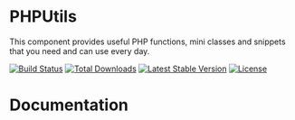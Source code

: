 # PHPUtils

This component provides useful PHP functions, mini classes and snippets that you need and can use every day.

[![Build Status](https://travis-ci.org/aierui/PHPUtils.svg?branch=master)](https://travis-ci.org/aierui/PHPUtils)
[![Total Downloads](https://poser.pugx.org/aierui/PHPUtils/downloads)](https://packagist.org/packages/aierui/PHPUtils)
[![Latest Stable Version](https://poser.pugx.org/aierui/PHPUtils/v/stable?format=flat)](https://packagist.org/packages/aierui/PHPUtils) 
[![License](https://poser.pugx.org/aierui/PHPUtils/license?format=flat)](https://github.com/aierui/PHPUtils/blob/master/LICENSE)



# Documentation

